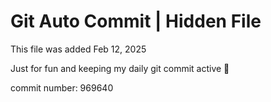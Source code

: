 # Git Auto Commit | Hidden File

This file was added Feb 12, 2025

Just for fun and keeping my daily git commit active 🤪

commit number: 969640
